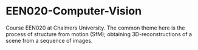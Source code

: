 # EEN020-Computer-Vision
Course EEN020 at Chalmers University. The common theme here is the process of structure from motion (SfM); obtaining 3D-reconstructions of a scene from a sequence of images.
